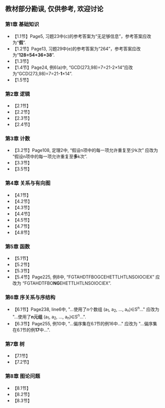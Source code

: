 ## 教材部分勘误, 仅供参考, 欢迎讨论
### 第1章 基础知识
* 【1.1节】Page5, 习题23中(c)的参考答案为“无足够信息”，参考答案应改为“**假**”.
* 【1.2节】Page13, 习题29中(e)的参考答案为“264”，参考答案应改为“**128=54+36+38**”.
* 【1.3节】 
* 【1.4节】Page24, 例6(a)中, “GCD(273,98)=7=21-2×14”应改为“GCD(273,98)=7=21-**1**×14”.
* 【1.5节】 

### 第2章 逻辑
* 【2.1节】 
* 【2.2节】 
* 【2.3节】 
* 【2.4节】 

### 第3章 计数
* 【3.2节】Page108, 定理2中, “假设n项中的每一项允许重复至少k次” 应改为 “假设n项中的每一项允许重复至**多**k次”.
* 【3.3节】 
* 【3.5节】 

### 第4章 关系与有向图
* 【4.1节】 
* 【4.2节】 
* 【4.3节】 
* 【4.4节】 
* 【4.5节】 
* 【4.7节】 
* 【4.8节】 

### 第5章 函数
* 【5.1节】 
* 【5.2节】 
* 【5.3节】 
* 【5.4节】Page225, 例8中, “FGTAHDTFBOGCEHETTLHTLNSOIOCIEX” 应改为 “FGTAHDTFBO**NG**EHETTLHTLNSOIOCIEX”.

### 第6章 序关系与序结构
* 【6.1节】Page238, line6中, "...使用了n个数组 (a<sub>1</sub>, a<sub>2</sub>, ..., a<sub>n</sub>)∈S<sup>n</sup>..." 应改为 "...使用了**n元组** (a<sub>1</sub>, a<sub>2</sub>, ..., a<sub>n</sub>)∈S<sup>n</sup>...".
* 【6.3节】Page255, 例10中, "...偏序集在6.1节的例16中..." 应改为 "...偏序集在6.1节的例**17**中...".


### 第7章 树
* 【7.1节】 
* 【7.2节】 

### 第8章 图论问题
* 【8.1节】 
* 【8.2节】 
* 【8.3节】 









